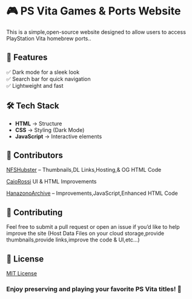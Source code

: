 # 🎮 PS Vita Games & Ports Website  

This is a simple,open-source website designed to allow users to access PlayStation Vita homebrew ports..

## 🚀 Features  
✅ Dark mode for a sleek look  
✅ Search bar for quick navigation    
✅ Lightweight and fast  

## 🛠 Tech Stack  
- **HTML** → Structure  
- **CSS** → Styling (Dark Mode)  
- **JavaScript** → Interactive elements  

## 👥 Contributors
[NFSHubster](https://github.com/NFSHubster) – Thumbnails,DL Links,Hosting,& OG HTML Code

[CaioRossi](https://github.com/Caiorossi00) UI & HTML Improvements

[HanazonoArchive](https://github.com/HanazonoArchive) – Improvements,JavaScript,Enhanced HTML Code

## 🤝 Contributing
Feel free to submit a pull request or open an issue if you’d like to help improve the site (Host Data Files on your cloud storage,provide thumbnails,provide links,improve the code & UI,etc...)

## 📜 License
[MIT License](https://opensource.org/license/MIT)



### Enjoy preserving and playing your favorite PS Vita titles! 🚀
